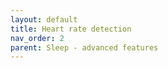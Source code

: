 ```yaml
---
layout: default
title: Heart rate detection
nav_order: 2
parent: Sleep - advanced features
---
```


